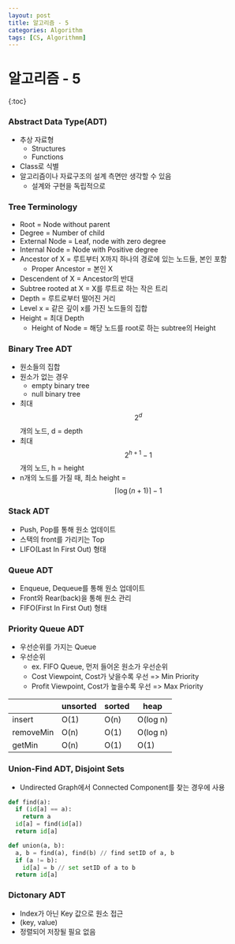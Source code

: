 ```yaml
---
layout: post
title: 알고리즘 - 5
categories: Algorithm
tags: [CS, Algorithmm]
---
```


# 알고리즘 - 5

{:toc}

### Abstract Data Type(ADT)

- 추상 자료형
  - Structures
  - Functions
- Class로 식별
- 알고리즘이나 자료구조의 설계 측면만 생각할 수 있음
  - 설계와 구현을 독립적으로

### Tree Terminology

- Root = Node without parent
- Degree = Number of child
- External Node = Leaf, node with zero degree
- Internal Node = Node with Positive degree
- Ancestor of X = 루트부터 X까지 하나의 경로에 있는 노드들, 본인 포함
  - Proper Ancestor = 본인 X
- Descendent of X = Ancestor의 반대
- Subtree rooted at X = X를 루트로 하는 작은 트리
- Depth = 루트로부터 떨어진 거리
- Level x = 같은 깊이 x를 가진 노드들의 집합
- Height = 최대 Depth
  - Height of Node = 해당 노드를 root로 하는 subtree의 Height

### Binary Tree ADT

- 원소들의 집합
- 원소가 없는 경우
  - empty binary tree
  - null binary tree
- 최대 $$2^d$$개의 노드, d = depth
- 최대 $$2^{h + 1} - 1$$개의 노드, h = height
- n개의 노드를 가질 때, 최소 height = $$\lceil \log(n + 1)\rceil - 1$$

### Stack ADT

- Push, Pop를 통해 원소 업데이트
- 스택의 front를 가리키는 Top
- LIFO(Last In First Out) 형태

### Queue ADT

- Enqueue, Dequeue를 통해 원소 업데이트
- Front와 Rear(back)을 통해 원소 관리
- FIFO(First In First Out) 형태

### Priority Queue ADT

- 우선순위를 가지는 Queue
- 우선순위
  - ex. FIFO Queue, 먼저 들어온 원소가 우선순위
  - Cost Viewpoint, Cost가 낮을수록 우선 => Min Priority
  - Profit Viewpoint, Cost가 높을수록 우선 => Max Priority

|           | unsorted | sorted | heap     |
| --------- | -------- | ------ | -------- |
| insert    | O(1)     | O(n)   | O(log n) |
| removeMin | O(n)     | O(1)   | O(log n) |
| getMin    | O(n)     | O(1)   | O(1)     |

### Union-Find ADT, Disjoint Sets

- Undirected Graph에서 Connected Component를 찾는 경우에 사용

```python
def find(a):
  if (id[a] == a):
    return a
  id[a] = find(id[a])
  return id[a]
```

```python
def union(a, b):
  a, b = find(a), find(b) // find setID of a, b
  if (a != b):
    id[a] = b // set setID of a to b
  return id[a]
```

### Dictonary ADT

- Index가 아닌 Key 값으로 원소 접근
- (key, value)
- 정렬되어 저장될 필요 없음
